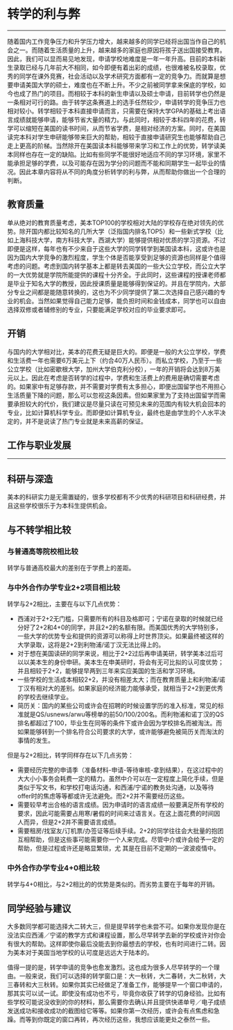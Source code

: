 # 转学的利与弊

***

随着国内工作竞争压力和升学压力增大，越来越多的同学已经将出国当作自己的机会之一。而随着生活质量的上升，越来越多的家庭也原因将孩子送出国接受教育。因此，我们可以显而易见地发现，申请学校地难度是一年一年升高。目前的本科新生录取已经与几年前大不相同，如今即便有着出彩的成绩，也很难被名校录取，优秀的同学在课外竞赛，社会活动以及学术研究方面都有一定的竞争力。而就算是想要申请美国大学的硕士，难度也在不断上升。不少之前被同学拿来保底的学校，如今也成了热门的项目。而相较于本科的新生申请以及硕士申请，目前转学也仍然是一条相对可行的路。由于转学这条赛道上的选手任然较少，申请转学的竞争压力也相对较小。转学相较于本科直接申请而言，只需要在保持大学GPA的基础上考出语言成绩就能够申请，能够节省大量的精力。与此同时，相较于本科四年的花费，转学可以缩短在美国的读书时间，从而节省学费，是相对经济的方案。同时，在美国读完本科对学生申研能够带来巨大的帮助，相较于直接申请研究生也能够帮助自己走上更高的阶梯。当然除开在美国读本科能够带来学习和工作上的优势，转学读美本同样也存在一定的缺陷。比如有些同学不能很好地适应不同的学习环境，家里不能承担足够的学费，以及可能存在因为学分的问题而不能和同期学生一起毕业的情况。因此本章内容将从不同的角度分析转学的利与弊，从而帮助你做出一个合理的判断。

## 教育质量

单从绝对的教育质量考虑，美本TOP100的学校相对大陆的学校存在绝对领先的优势。除开国内都比较知名的几所大学（泛指国内排名TOP5）和一些新式学校（比如上海科技大学，南方科技大学，西湖大学）能够提供相对优质的学习资源。不过即便是这样，每年也有不少来自于这些大学的同学转学到美国读本科，这或许也是因为国内大学竞争的激烈程度，学生个体是否能享受到足够的资源也同样是个值得考虑的问题。考虑到国内转学基本上都是转去美国的一些大公立学校，而公立大学的一大优势就是学院所能提供的课程十分齐全。于此同时，这些课程的授课老师都是毕业于知名大学的教授，因此授课质量是能够得到保证的。并且在学院内，大部分专业之间都是能随意转换的，这也为不少同学提供了第二次选择自己感兴趣的专业的机会。当然如果觉得自己能力足够，能负担时间和金钱成本，同学也可以自由选择双修或者辅修别的专业，只要能满足学校对应的毕业要求即可。

## 开销

与国内的大学相对比，美本的花费无疑是巨大的。即便是一般的大公立学校，学费和生活费一年也需要6万美元上下（约合40万人民币）。而私立学校，乃至于一些公立学校（比如密歇根大学，加州大学伯克利分校），一年的开销将会达到8万美元以上。因此在考虑是否转学的过程中，学费和生活费上的费用是确切需要考虑的。如果家中有足够存款，并不需要对学费有太多担心，即便出国留学也不用担心生活质量下降的问题，那么可以忽视这条因素。但如果家里为了支持出国留学而需要承担较大的代价，我们建议是尽量只读在可预见未来的范围内有较大机会回本的专业，比如计算机科学专业。而即便如计算机专业，最终也是由学生的个人水平决定的，并不是说读了热门专业就是未来高薪的保证。

## 工作与职业发展

***

## 科研与深造

美本的科研实力是无需置疑的，很多学校都有不少优秀的科研项目和科研经费，并且这些学校很乐于为本科生提供机会。

## 与不转学相比较

### 与普通高等院校相比较

转学与普通高校最大的差别在于学费上的差距。

### 与中外合作办学专业2+2项目相比较

转学与2+2相比，主要在与以下几点优势：

- 西浦对于2+2无门槛，只需要所有的科目及格即可；宁诺在录取的时候就已经分好了2+2和4+0的同学，并且2+2的名额有限。而美国优秀的大学特别多，一些大学的优势专业和提供的资源可以称得上时世界顶尖。如果最终被这样的大学录取，这将是2+2到利物浦/诺丁汉无法比得上的。
- 对于想在美国读研的同学来说，相比于2+2过后再申请美研，转学美本过后可以以美本生的身份申研。美本生在申美研时，将会有无可比拟的认可度优势；并且相较于2+2，能够提早两到三年来实应美国的生活和学习环境。
- 一些学校的生活成本相较2+2，并没有相差太大；而在教育质量上和利物浦/诺丁汉有相对大的差别。如果家庭的经济能力能够承受，就相当于2+2到更优秀的学校去继续学业。
- 简历关：国内的某些公司或许会在招聘的时候设置学历的准入标准，常见的标准就是QS/usnews/arwu等榜单的前50/100/200名。而利物浦和诺丁汉的QS排名都超过了100，毕业生在同等的条件下或许会因为学校排名而被淘汰。而如果能够转到一个排名符合公司要求的大学，或许能够避免被简历关而淘汰的事情的发生。

但是与2+2相比，转学同样存在以下几点劣势：

- 需要经历完整的申请季（准备材料-申请-等待审核-拿到结果），在这过程中的大大小小事务会耗费一定的精力。虽然中介可以在一定程度上简化手续，但是类似于写文书，和学校打电话沟通，和西浦/宁诺的教务处沟通，以及等待offer时的焦虑等等都或许无法避免。而2+2并不需要经历这些。
- 需要较早考出合格的语言成绩。因为申请时的语言成绩一般要满足所有学校的要求，因此可能需要占用寒/暑假的时间来过语言关。在这上面花费的时间因人而异，但是2+2并不需要语言成绩。
- 需要租房/找室友/订机票/办签证等后续手续。2+2的同学往往会大批量的抱团互相帮助，但是这些事可能需要你一个人来完成。尽管中介或许会给予一定的帮助，但是过程或许还是略显繁琐，尤 其是在目前不定期的一波波疫情中。

### 中外合作办学专业4+0相比较

转学与4+0相比，与2+2相比的的优势是类似的。而劣势主要在于每年的开销。

## 同学经验与建议

大多数同学都可能选择大二转大三，但是提早转学也未尝不可。如果你发现你是在没法实应西浦／宁诺的教学方式和课程设置，那么尽早转学去新的学校或许对你会有很大的帮助。这样即使你最后没能去到你最想去的学校，也有时间进行二转。因为美本对于美国当地学校的认可度是远远大于陆本的。

值得一提的是，转学申请的竞争也愈发激烈。这也成为很多人尽早转学的一个理由。一般来说，我们可以选择的转学窗口是：大一秋转，大二春转，大二秋转，大三春转和大三秋转。如果你其实已经做足了准备工作，能够提早一个窗口申请的，那其实可以试一试。即使没有成功也不亏，毕竟你收获了转学的切身经验。比如有些学校可能说没收到的你的材料，那么需要你去确认并且提供快递单号／电子成绩发送成功和接收成功的截图给它等等。如果你第一次经历，或许会有点焦虑和急躁。而等到你既定的窗口再转，再次经历这些，我想应该能更处之泰然一些。
